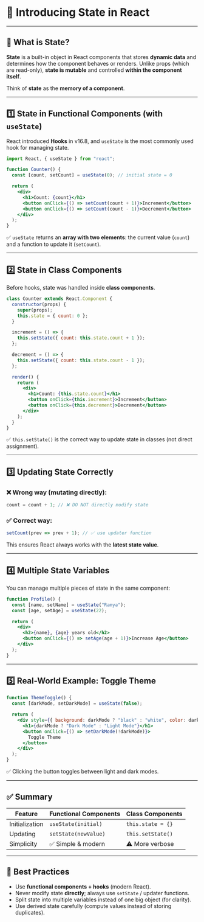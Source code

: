 # 🎯 Introducing State in React  

---

## 📖 What is State?  
**State** is a built-in object in React components that stores **dynamic data** and determines how the component behaves or renders. Unlike props (which are read-only), **state is mutable** and controlled **within the component itself**.  

Think of **state** as the **memory of a component**.   

---

## 1️⃣ State in Functional Components (with `useState`)  

React introduced **Hooks** in v16.8, and `useState` is the most commonly used hook for managing state.  

```jsx
import React, { useState } from "react";

function Counter() {
  const [count, setCount] = useState(0); // initial state = 0

  return (
    <div>
      <h1>Count: {count}</h1>
      <button onClick={() => setCount(count + 1)}>Increment</button>
      <button onClick={() => setCount(count - 1)}>Decrement</button>
    </div>
  );
}
```

✅ `useState` returns an **array with two elements**: the current value (`count`) and a function to update it (`setCount`).  

---

## 2️⃣ State in Class Components  

Before hooks, state was handled inside **class components**.  

```jsx
class Counter extends React.Component {
  constructor(props) {
    super(props);
    this.state = { count: 0 };
  }

  increment = () => {
    this.setState({ count: this.state.count + 1 });
  };

  decrement = () => {
    this.setState({ count: this.state.count - 1 });
  };

  render() {
    return (
      <div>
        <h1>Count: {this.state.count}</h1>
        <button onClick={this.increment}>Increment</button>
        <button onClick={this.decrement}>Decrement</button>
      </div>
    );
  }
}
```

✅ `this.setState()` is the correct way to update state in classes (not direct assignment).  

---

## 3️⃣ Updating State Correctly  

### ❌ Wrong way (mutating directly):
```jsx
count = count + 1; // ❌ DO NOT directly modify state
```

### ✅ Correct way:
```jsx
setCount(prev => prev + 1); // ✅ use updater function
```

This ensures React always works with the **latest state value**.  

---

## 4️⃣ Multiple State Variables  

You can manage multiple pieces of state in the same component:  

```jsx
function Profile() {
  const [name, setName] = useState("Ramya");
  const [age, setAge] = useState(22);

  return (
    <div>
      <h2>{name}, {age} years old</h2>
      <button onClick={() => setAge(age + 1)}>Increase Age</button>
    </div>
  );
}
```

---

## 5️⃣ Real-World Example: Toggle Theme  

```jsx
function ThemeToggle() {
  const [darkMode, setDarkMode] = useState(false);

  return (
    <div style={{ background: darkMode ? "black" : "white", color: darkMode ? "white" : "black" }}>
      <h1>{darkMode ? "Dark Mode" : "Light Mode"}</h1>
      <button onClick={() => setDarkMode(!darkMode)}>
        Toggle Theme
      </button>
    </div>
  );
}
```

✅ Clicking the button toggles between light and dark modes.  

---

## ✅ Summary  

| Feature         | Functional Components | Class Components |
|----------------|------------------------|-----------------|
| Initialization | `useState(initial)`   | `this.state = {}` |
| Updating       | `setState(newValue)`  | `this.setState()` |
| Simplicity     | ✅ Simple & modern     | ⚠️ More verbose |

---

## 🧠 Best Practices  

* Use **functional components + hooks** (modern React).  
* Never modify state **directly**; always use `setState` / updater functions.  
* Split state into multiple variables instead of one big object (for clarity).  
* Use derived state carefully (compute values instead of storing duplicates).  
